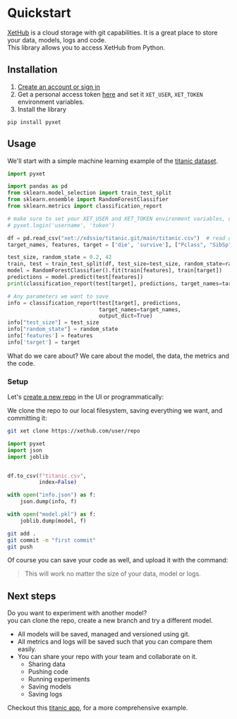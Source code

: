 # Quickstart

[XetHub](https://xethub.com/) is a cloud storage with git capabilities. It is a great place to store your data, models,
logs and code.    
This library allows you to access XetHub from Python.

## Installation

1. [Create an account or sign in](https://xethub.com)
2. Get a personal access token [here](https://xethub.com/user/settings/pat) and set it `XET_USER`, `XET_TOKEN` environment
   variables.
3. Install the library

`pip install pyxet`

## Usage

We'll start with a simple machine learning example of the [titanic dataset](https://www.kaggle.com/c/titanic).

```python
import pyxet

import pandas as pd
from sklearn.model_selection import train_test_split
from sklearn.ensemble import RandomForestClassifier
from sklearn.metrics import classification_report

# make sure to set your XET_USER and XET_TOKEN environment variables, or run:
# pyxet.login('username', 'token')

df = pd.read_csv("xet://xdssio/titanic.git/main/titanic.csv")  # read data from XetHub
target_names, features, target = ['die', 'survive'], ["Pclass", "SibSp", "Parch"], "Survived"

test_size, random_state = 0.2, 42
train, test = train_test_split(df, test_size=test_size, random_state=random_state)
model = RandomForestClassifier().fit(train[features], train[target])
predictions = model.predict(test[features])
print(classification_report(test[target], predictions, target_names=target_names))

# Any parameters we want to save
info = classification_report(test[target], predictions,
                             target_names=target_names,
                             output_dict=True)
info["test_size"] = test_size
info["random_state"] = random_state
info['features'] = features
info['target'] = target
```

What do we care about? We care about the model, the data, the metrics and the code.

### Setup

Let's [create a new repo](https://xethub.com/xet/create) in the UI or programmatically:

We clone the repo to our local filesystem, saving everything we want, and committing it:

```bash
git xet clone https://xethub.com/user/repo
```

```python
import pyxet
import json
import joblib


df.to_csv(f"titanic.csv",
          index=False)

with open("info.json") as f:
    json.dump(info, f)

with open("model.pkl") as f:
    joblib.dump(model, f)
```
```bash
git add .
git commit -m "first commit"
git push
```

Of course you can save your code as well, and upload it with the command:
> This will work no matter the size of your data, model or logs.

## Next steps

Do you want to experiment with another model?   
you can clone the repo, create a new branch and try a different model.

* All models will be saved, managed and versioned using git.
* All metrics and logs will be saved such that you can compare them easily.
* You can share your repo with your team and collaborate on it.
    * Sharing data
    * Pushing code
    * Running experiments
    * Saving models
    * Saving logs

Checkout this [titanic app](https://xethub.com/xdssio/titanic-server-example), for a more comprehensive example.



